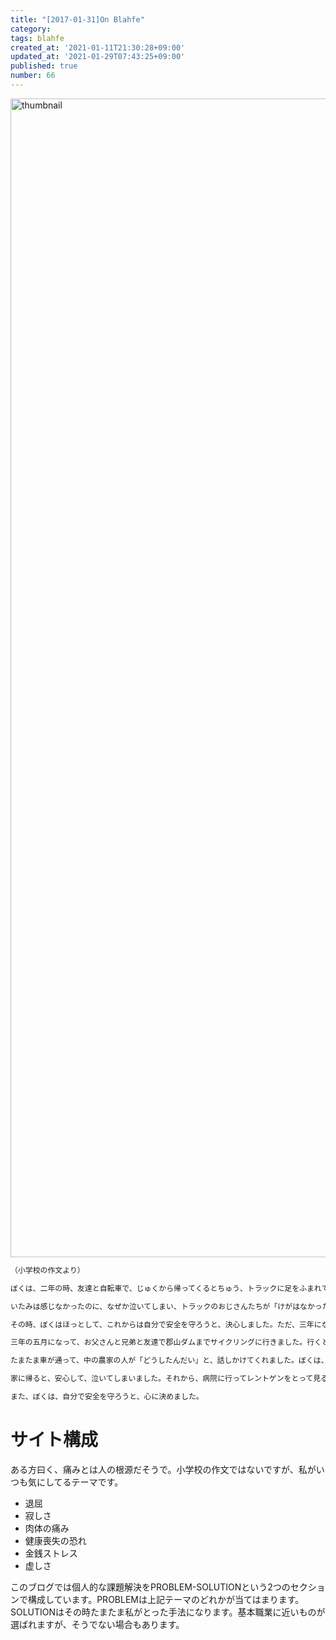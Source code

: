 ```yaml
---
title: "[2017-01-31]On Blahfe"
category: 
tags: blahfe
created_at: '2021-01-11T21:30:28+09:00'
updated_at: '2021-01-29T07:43:25+09:00'
published: true
number: 66
---
```


<img width="1854" alt="thumbnail" src="https://img.esa.io/uploads/production/attachments/16651/2021/01/20/97367/97a954b2-ec98-485f-8123-4ab0e8ec98ec.png">

```txt
（小学校の作文より）

ぼくは、二年の時、友達と自転車で、じゅくから帰ってくるとちゅう、トラックに足をふまれてしまいました。おほりの近くの道路でトラックが来たから、よけようとした時、ころんで足を道路にだしてしまったのです。

いたみは感じなかったのに、なぜか泣いてしまい、トラックのおじさんたちが「けがはなかったかい」と心配してくれました。それでも、ぼくが泣いてるもんだから、病院に行って、レントゲンで見てもらいました。全然いじょうはなかったそうです。

その時、ぼくはほっとして、これからは自分で安全を守ろうと、決心しました。ただ、三年になってしまうと、安全を守ろうなんていう決心は、とっくに忘れてしまいました。

三年の五月になって、お父さんと兄弟と友達で郡山ダムまでサイクリングに行きました。行くときは、よかったんだけど、帰りの時、坂で足をすべらして、自転車のスポークの中につま先をはめてしまいました。その勢いで、自転車が、一回転してしまいました。

たまたま車が通って、中の農家の人が「どうしたんだい」と、話しかけてくれました。ぼくは、足の方のいたさで、話すこともできませんでした。それから、農家の人が、心配して、家までつれていってくれました。

家に帰ると、安心して、泣いてしまいました。それから、病院に行ってレントゲンをとって見ると、お医者さんがだいじょうぶといっていました。とってもよかったです。

また、ぼくは、自分で安全を守ろうと、心に決めました。
```

# サイト構成
ある方曰く、痛みとは人の根源だそうで。小学校の作文ではないですが、私がいつも気にしてるテーマです。

- 退屈
- 寂しさ
- 肉体の痛み
- 健康喪失の恐れ
- 金銭ストレス
- 虚しさ

このブログでは個人的な課題解決をPROBLEM-SOLUTIONという2つのセクションで構成しています。PROBLEMは上記テーマのどれかが当てはまります。SOLUTIONはその時たまたま私がとった手法になります。基本職業に近いものが選ばれますが、そうでない場合もあります。
